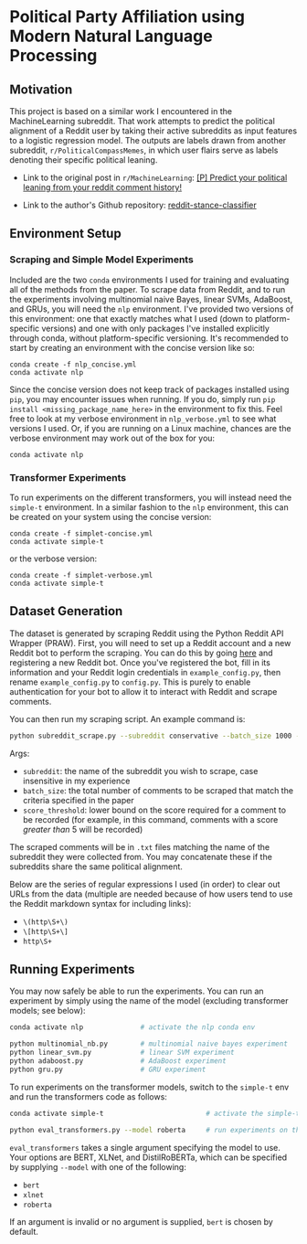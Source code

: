 # Political Party Affiliation using Modern Natural Language Processing

## Motivation

This project is based on a similar work I encountered in the MachineLearning subreddit. That work attempts to predict the political alignment of a Reddit user by taking their active subreddits as input features to a logistic regression model. The outputs are labels drawn from another subreddit, `r/PoliticalCompassMemes`, in which user flairs serve as labels denoting their specific political leaning.

* Link to the original post in `r/MachineLearning`: [[P] Predict your political leaning from your reddit comment history!](https://www.reddit.com/r/MachineLearning/comments/jdeyp9/p_predict_your_political_leaning_from_your_reddit/)

* Link to the author's Github repository: [reddit-stance-classifier](https://github.com/0xTiger/reddit-stance-classifier)

## Environment Setup

### Scraping and Simple Model Experiments

Included are the two `conda` environments I used for training and evaluating all of the methods from the paper. To scrape data from Reddit, and to run the experiments involving multinomial naive Bayes, linear SVMs, AdaBoost, and GRUs, you will need the `nlp` environment. I've provided two versions of this environment: one that exactly matches what I used (down to platform-specific versions) and one with only packages I've installed explicitly through conda, without platform-specific versioning. It's recommended to start by creating an environment with the concise version like so:

```
conda create -f nlp_concise.yml
conda activate nlp
```

Since the concise version does not keep track of packages installed using `pip`, you may encounter issues when running. If you do, simply run `pip install <missing_package_name_here>` in the environment to fix this. Feel free to look at my verbose environment in `nlp_verbose.yml` to see what versions I used. Or, if you are running on a Linux machine, chances are the verbose environment may work out of the box for you:

```conda create -f nlp_verbose.yml
conda activate nlp
```

### Transformer Experiments

To run experiments on the different transformers,  you will instead need the `simple-t` environment. In a similar fashion to the `nlp` environment, this can be created on your system using the concise version:

```
conda create -f simplet-concise.yml
conda activate simple-t
```

or the verbose version:

```
conda create -f simplet-verbose.yml
conda activate simple-t
```

## Dataset Generation

The dataset is generated by scraping Reddit using the Python Reddit API Wrapper (PRAW). First, you will need to set up a Reddit account and a new Reddit bot to perform the scraping. You can do this by going [here](https://ssl.reddit.com/prefs/apps/) and registering a new Reddit bot. Once you've registered the bot, fill in its information and your Reddit login credentials in `example_config.py`, then rename `example_config.py` to `config.py`. This is purely to enable authentication for your bot to allow it to interact with Reddit and scrape comments.

You can then run my scraping script. An example command is:

```bash
python subreddit_scrape.py --subreddit conservative --batch_size 1000 --score_threshold 5
```

Args:

* `subreddit`: the name of the subreddit you wish to scrape, case insensitive in my experience
* `batch_size`: the total number of comments to be scraped that match the criteria specified in the paper
* `score_threshold`: lower bound on the score required for a comment to be recorded (for example, in this command, comments with a score *greater than* 5 will be recorded)

The scraped comments will be in `.txt` files matching the name of the subreddit they were collected from. You may concatenate these if the subreddits share the same political alignment.

Below are the series of regular expressions I used (in order) to clear out URLs from the data (multiple are needed because of how users tend to use the Reddit markdown syntax for including links):

* `\(http\S+\)`
* `\[http\S+\]`
* `http\S+`


## Running Experiments

You may now safely be able to run the experiments. You can run an experiment by simply using the name of the model (excluding transformer models; see below):

```bash
conda activate nlp              # activate the nlp conda env

python multinomial_nb.py        # multinomial naive bayes experiment
python linear_svm.py            # linear SVM experiment
python adaboost.py              # AdaBoost experiment
python gru.py                   # GRU experiment
```

To run experiments on the transformer models, switch to the `simple-t` env and run the transformers code as follows:

```bash
conda activate simple-t                         # activate the simple-t conda env

python eval_transformers.py --model roberta     # run experiments on the DistilRoBERTa model
```

`eval_transformers` takes a single argument specifying the model to use. Your options are BERT, XLNet, and DistilRoBERTa, which can be specified by supplying `--model` with one of the following:

* `bert`
* `xlnet`
* `roberta`

If an argument is invalid or no argument is supplied, `bert` is chosen by default.